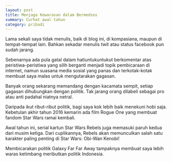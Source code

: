 ```yaml
---
layout: post
title: Menjaga Kewarasan dalam Bermedsos
summary: Curhat awal tahun
category: pribadi
---
```

Lama sekali saya tidak menulis, baik di blog ini, di kompasiana, maupun di tempat-tempat lain. Bahkan sekadar menulis twit atau status facebook pun sudah jarang.

Sebenarnya ada pula gatal dalam hatiuntukuntukut berkomentar atas peristiwa-peristiwa yang silih berganti menjadi topik pembicaraan di internet, namun suasana media sosial yang panas dan terkotak-kotak membuat saya malas untuk mengutarakan gagasan. 

Banyak orang sekarang memandang dengan kacamata sempit, setiap gagasan dihubungkan dengan politik. Tak jarang orang dilabeli sebagai pro atau anti padahal niatnya netral.

Daripada ikut ribut-ribut politik, bagi saya kok lebih baik menekuni hobi saja. Kebetulan akhir tahun 2016 kemarin ada film Rogue One yang membuat fandom Star Wars ramai kembali.

Awal tahun ini, serial kartun Star Wars Rebels juga memasuki paruh kedua dari musim ketiga. Dari cuplikannya, Rebels akan memunculkan salah satu karakter paling penting di Star Wars: Obi-Wan Kenobi! 

Membicarakan politik Galaxy Far Far Away tampaknya membuat saya lebih waras ketimbang meributkan politik Indonesia.